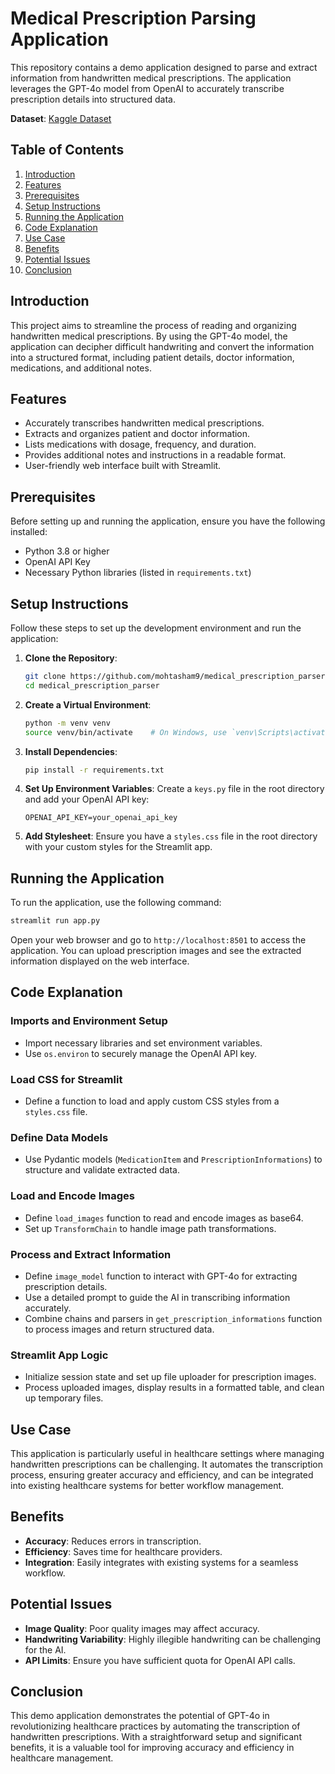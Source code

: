 # Medical Prescription Parsing Application

This repository contains a demo application designed to parse and extract information from handwritten medical prescriptions. The application leverages the GPT-4o model from OpenAI to accurately transcribe prescription details into structured data.

**Dataset**: [Kaggle Dataset](https://www.kaggle.com/datasets/mehaksingal/illegible-medical-prescription-images-dataset)
 
## Table of Contents

1. [Introduction](#introduction)
2. [Features](#features)
3. [Prerequisites](#prerequisites)
4. [Setup Instructions](#setup-instructions)
5. [Running the Application](#running-the-application)
6. [Code Explanation](#code-explanation)
7. [Use Case](#use-case)
8. [Benefits](#benefits)
9. [Potential Issues](#potential-issues)
10. [Conclusion](#conclusion)

## Introduction

This project aims to streamline the process of reading and organizing handwritten medical prescriptions. By using the GPT-4o model, the application can decipher difficult handwriting and convert the information into a structured format, including patient details, doctor information, medications, and additional notes.

## Features

- Accurately transcribes handwritten medical prescriptions.
- Extracts and organizes patient and doctor information.
- Lists medications with dosage, frequency, and duration.
- Provides additional notes and instructions in a readable format.
- User-friendly web interface built with Streamlit.

## Prerequisites

Before setting up and running the application, ensure you have the following installed:

- Python 3.8 or higher
- OpenAI API Key
- Necessary Python libraries (listed in `requirements.txt`)

## Setup Instructions

Follow these steps to set up the development environment and run the application:

1. **Clone the Repository**:
    ```bash
    git clone https://github.com/mohtasham9/medical_prescription_parser.git
    cd medical_prescription_parser
    ```

2. **Create a Virtual Environment**:
    ```bash
    python -m venv venv
    source venv/bin/activate    # On Windows, use `venv\Scripts\activate`
    ```

3. **Install Dependencies**:
    ```bash
    pip install -r requirements.txt
    ```

4. **Set Up Environment Variables**:
    Create a `keys.py` file in the root directory and add your OpenAI API key:
    ```env
    OPENAI_API_KEY=your_openai_api_key
    ```

5. **Add Stylesheet**:
    Ensure you have a `styles.css` file in the root directory with your custom styles for the Streamlit app.

## Running the Application

To run the application, use the following command:
```bash
streamlit run app.py
```

Open your web browser and go to `http://localhost:8501` to access the application. You can upload prescription images and see the extracted information displayed on the web interface.

## Code Explanation

### Imports and Environment Setup

- Import necessary libraries and set environment variables.
- Use `os.environ` to securely manage the OpenAI API key.

### Load CSS for Streamlit

- Define a function to load and apply custom CSS styles from a `styles.css` file.

### Define Data Models

- Use Pydantic models (`MedicationItem` and `PrescriptionInformations`) to structure and validate extracted data.

### Load and Encode Images

- Define `load_images` function to read and encode images as base64.
- Set up `TransformChain` to handle image path transformations.

### Process and Extract Information

- Define `image_model` function to interact with GPT-4o for extracting prescription details.
- Use a detailed prompt to guide the AI in transcribing information accurately.
- Combine chains and parsers in `get_prescription_informations` function to process images and return structured data.

### Streamlit App Logic

- Initialize session state and set up file uploader for prescription images.
- Process uploaded images, display results in a formatted table, and clean up temporary files.

## Use Case

This application is particularly useful in healthcare settings where managing handwritten prescriptions can be challenging. It automates the transcription process, ensuring greater accuracy and efficiency, and can be integrated into existing healthcare systems for better workflow management.

## Benefits

- **Accuracy**: Reduces errors in transcription.
- **Efficiency**: Saves time for healthcare providers.
- **Integration**: Easily integrates with existing systems for a seamless workflow.

## Potential Issues

- **Image Quality**: Poor quality images may affect accuracy.
- **Handwriting Variability**: Highly illegible handwriting can be challenging for the AI.
- **API Limits**: Ensure you have sufficient quota for OpenAI API calls.

## Conclusion

This demo application demonstrates the potential of GPT-4o in revolutionizing healthcare practices by automating the transcription of handwritten prescriptions. With a straightforward setup and significant benefits, it is a valuable tool for improving accuracy and efficiency in healthcare management.




